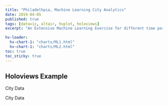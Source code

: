 ```yaml
---
title: "Philadelhpia, Machine Learning City Analytics"
date: 2019-04-05
published: true
tags: [dataviz, altair, hvplot, holoviews]
excerpt: "An Extensive Machine Learning Exercise for different time periods as well as different price brackets."

hv-loader:
  hv-chart-1: "charts/ML1.html"
  hv-chart-1: "charts/ML2.html"
toc: true
toc_sticky: true
---
```


## Holoviews Example

City Data
<div id="hv-chart-1"></div>

City Data
<div id="hv-chart-2"></div>


